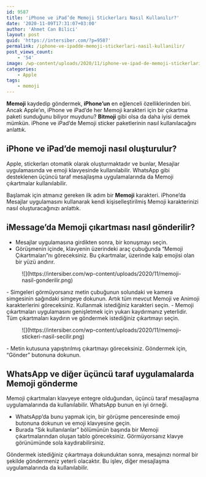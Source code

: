 ```yaml
---
id: 9587
title: 'iPhone ve iPad’de Memoji Stickerları Nasıl Kullanılır?'
date: '2020-11-09T17:31:07+03:00'
author: 'Ahmet Can Bilici'
layout: post
guid: 'https://intersiber.com/?p=9587'
permalink: /iphone-ve-ipadde-memoji-stickerlari-nasil-kullanilir/
post_views_count:
    - '54'
image: /wp-content/uploads/2020/11/iphone-ve-ipad-de-memoji-stickerlari-nasil-kullanilir.jpg
categories:
    - Apple
tags:
    - memoji
---
```


**Memoji** kaydedip göndermek, **iPhone’un** en eğlenceli özelliklerinden biri. Ancak Apple’ın, iPhone ve iPad’de her Memoji karakteri için bir çıkartma paketi sunduğunu biliyor muydunu? **Bitmoji** gibi olsa da daha iyisi demek mümkün. iPhone ve iPad’de Memoji sticker paketlerinin nasıl kullanılacağını anlattık.

## iPhone ve iPad’de memoji nasıl oluşturulur?

Apple, stickerları otomatik olarak oluşturmaktadır ve bunlar, Mesajlar uygulamasında ve emoji klavyesinde kullanılabilir. WhatsApp gibi desteklenen üçüncü taraf mesajlaşma uygulamalarında da Memoji çıkartmalar kullanılabilir.

Başlamak için atmanız gereken ilk adım bir **Memoji** karakteri. iPhone’da Mesajlar uygulamasını kullanarak kendi kişiselleştirilmiş Memoji karakterinizi nasıl oluşturacağınızı anlattık.

## iMessage’da Memoji çıkartması nasıl gönderilir?

- Mesajlar uygulamasına girdikten sonra, bir konuşmayı seçin.
- Görüşmenin içinde, klavyenin üzerindeki araç çubuğunda “Memoji Çıkartmaları”nı göreceksiniz. Bu çıkartmalar, üzerinde kalp emojisi olan bir yüzü andırır.

<figure class="wp-block-image size-large">![](https://intersiber.com/wp-content/uploads/2020/11/memoji-nasil-gonderilir.png)</figure>- Simgeleri görmüyorsanız metin çubuğunun solundaki ve kamera simgesinin sağındaki simgeye dokunun. Artık tüm mevcut Memoji ve Animoji karakterlerini göreceksiniz. Kullanmak istediğiniz karakteri seçin.
- Memoji çıkartmaları uygulamasını genişletmek için yukarı kaydırmanız yeterlidir. Tüm çıkartmaları kaydırın ve göndermek istediğiniz çıkartmayı seçin.

<figure class="wp-block-image size-large">![](https://intersiber.com/wp-content/uploads/2020/11/memoji-stickeri-nasil-secilir.png)</figure>- Metin kutusuna yapıştırılmış çıkartmayı göreceksiniz. Göndermek için, “Gönder” butonuna dokunun.

## WhatsApp ve diğer üçüncü taraf uygulamalarda Memoji gönderme

Memoji çıkartmaları klavyeye entegre olduğundan, üçüncü taraf mesajlaşma uygulamalarında da kullanılabilir. WhatsApp bunun en iyi örneği.

- WhatsApp’da bunu yapmak için, bir görüşme penceresinde emoji butonuna dokunun ve emoji klavyesine geçin.
- Burada “Sık kullanılanlar” bölümünün başında bir Memoji çıkartmalarından oluşan tablo göreceksiniz. Görmüyorsanız klavye görünümünde sola kaydırabilirsiniz.

Göndermek istediğiniz çıkartmaya dokunduktan sonra, mesajınızı normal bir şekilde göndermeniz yeterli olacaktır. Bu işlev, diğer mesajlaşma uygulamalarında da kullanılabilir.